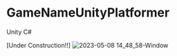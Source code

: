 # GameNameUnityPlatformer
 Unity C#

[Under Construction!!]
![2023-05-08 14_48_58-Window](https://user-images.githubusercontent.com/10289341/236828492-050784c0-0eb7-42f0-b46d-5749faf1c4e5.png)
